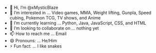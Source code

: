 - 👋 Hi, I’m @xMysticBlaze
- 👀 I’m interested in ... Video games, MMA, Weight lifting, Gunpla, Speed cubing, Pokemon TCG, TV shows, and Anime
- 🌱 I’m currently learning ... Python, Java, JavaScript, CSS, and HTML
- 💞️ I’m looking to collaborate on ... nothing yet
- 📫 How to reach me ... Email
- 😄 Pronouns: ... He/Him
- ⚡ Fun fact: ... I like snakes

<!---
xMysticBlaze/xMysticBlaze is a ✨ special ✨ repository because its `README.md` (this file) appears on your GitHub profile.
You can click the Preview link to take a look at your changes.
--->
